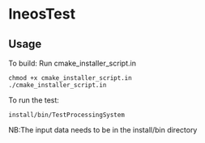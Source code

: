 # IneosTest

## Usage
To build:
Run cmake_installer_script.in

~~~
chmod +x cmake_installer_script.in
./cmake_installer_script.in
~~~~

To run the test:
~~~~
install/bin/TestProcessingSystem
~~~~

NB:The input data needs to be in the install/bin directory
